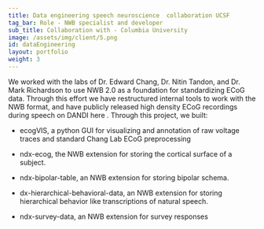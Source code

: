 ```yaml
---
title: Data engineering speech neuroscience  collaboration UCSF
tag_bar: Role - NWB specialist and developer
sub_title: Collaboration with - Columbia University
image: /assets/img/client/5.png
id: dataEngineering
layout: portfolio
weight: 3
---
```


We worked with the labs of Dr. Edward Chang, Dr. Nitin Tandon, and Dr. Mark Richardson to use NWB 2.0 as a foundation for standardizing ECoG data. Through this effort we have restructured internal tools to work with the NWB format, and have publicly released high density ECoG recordings during speech on DANDI here . Through this project, we built:

- ecogVIS, a python GUI for visualizing and annotation of raw voltage traces and standard Chang Lab ECoG preprocessing

- ndx-ecog, the NWB extension for storing the cortical surface of a subject.

- ndx-bipolar-table, an NWB extension for storing bipolar schema.
- dx-hierarchical-behavioral-data, an NWB extension for storing hierarchical behavior like transcriptions of natural speech.
- ndx-survey-data, an NWB extension for survey responses
